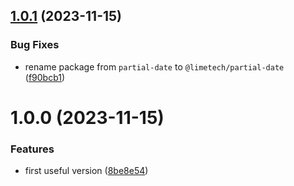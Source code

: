 ## [1.0.1](https://github.com/Lundalogik/partial-date/compare/v1.0.0...v1.0.1) (2023-11-15)


### Bug Fixes


* rename package from `partial-date` to `@limetech/partial-date` ([f90bcb1](https://github.com/Lundalogik/partial-date/commit/f90bcb15929ca16ca03e52c6d798974ea1bc44cf))

# 1.0.0 (2023-11-15)


### Features


* first useful version ([8be8e54](https://github.com/Lundalogik/partial-date/commit/8be8e54cfe54270c1e229320b926e0d320f0c7ec))
